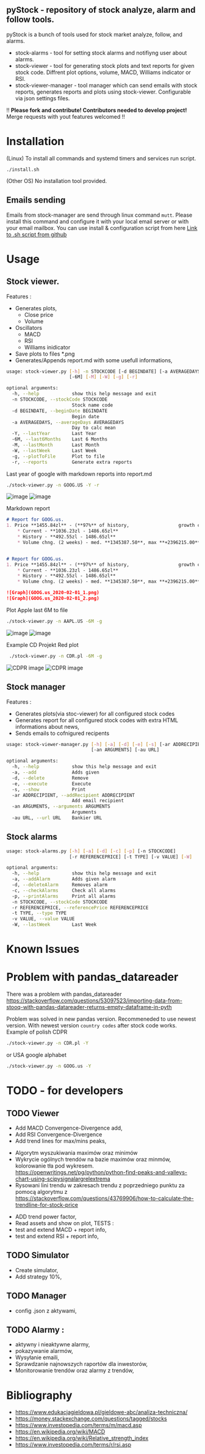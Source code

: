 pyStock - repository of stock analyze, alarm and follow tools.
-------------
pyStock is a bunch of tools used for stock market analyze, follow, and alarms.
* stock-alarms - tool for setting stock alarms and notifiyng user about alarms.
* stock-viewer - tool for generating stock plots and text reports for given stock code. Diffrent plot options, volume, MACD, Williams indicator or RSI.
* stock-viewer-manager - tool manager which can send emails with stock reports, generates reports and plots using stock-viewer. Configurable via json settings files.

!! **Please fork and contribute! Contributors needed to develop project!** Merge requests with yout features welcomed !!

# Installation 
(Linux) To install all commands and systemd timers and services run script.
```
./install.sh
```

(Other OS) No installation tool provided.

## Emails sending

Emails from stock-manager are send through linux command `mutt`. Please install this command and configure it with your local 
email server or with your email mailbox. You can use install & configuration script from here 
[Link to .sh script from github](https://github.com/folkien/scripts/blob/master/packages/ubuntu-packages/ssmtp-gmail.sh)

# Usage

## Stock viewer.

Features :
* Generates plots,
    * Close price
    * Volume
* Oscillators
    * MACD
    * RSI
    * Williams inidicator
* Save plots to files \*.png
* Generates/Appends report.md with some usefull informations,


```bash
usage: stock-viewer.py [-h] -n STOCKCODE [-d BEGINDATE] [-a AVERAGEDAYS] [-Y]
                       [-6M] [-M] [-W] [-g] [-r]

optional arguments:
  -h, --help            show this help message and exit
  -n STOCKCODE, --stockCode STOCKCODE
                        Stock name code
  -d BEGINDATE, --beginDate BEGINDATE
                        Begin date
  -a AVERAGEDAYS, --averageDays AVERAGEDAYS
                        Day to calc mean
  -Y, --lastYear        Last Year
  -6M, --last6Months    Last 6 Months
  -M, --lastMonth       Last Month
  -W, --lastWeek        Last Week
  -g, --plotToFile      Plot to file
  -r, --reports         Generate extra reports
```

Last year of google with markdown reports into report.md
```bash
./stock-viewer.py -n GOOG.US -Y -r
```
![image](doc/GOOG.US_2020-02-01_1.png)
![image](doc/GOOG.US_2020-02-01_2.png)

Markdown report
```markdown
# Report for GOOG.us.
1. Price **1455.84zl** - (**97%** of history,                  growth chance <span style='color:green'>+2%</span>,                  lost chance <span style='color:red'>-66%</span>)
    * Current - **1036.23zl - 1486.65zl**
    * History - **492.55zl - 1486.65zl**
    * Volume chng. (2 weeks) - med. **1345387.50**, max **+2396215.00**, min **-1784644.00**


# Report for GOOG.us.
1. Price **1455.84zl** - (**97%** of history,                  growth chance <span style='color:green'>+2%</span>,                  lost chance <span style='color:red'>-66%</span>)
    * Current - **1036.23zl - 1486.65zl**
    * History - **492.55zl - 1486.65zl**
    * Volume chng. (2 weeks) - med. **1345387.50**, max **+2396215.00**, min **-1784644.00**

![Graph](GOOG.us_2020-02-01_1.png)
![Graph](GOOG.us_2020-02-01_2.png)
```

Plot Apple last 6M to file
```bash
./stock-viewer.py -n AAPL.US -6M -g
```

![image](doc/AAPL.US_2020-02-01_1.png)
![image](doc/AAPL.US_2020-02-01_2.png)

Example CD Projekt Red plot
```bash
 ./stock-viewer.py -n CDR.pl -6M -g
```

![CDPR image](doc/CDR_2020-02-01_1.png)
![CDPR image](doc/CDR_2020-02-01_2.png)


## Stock manager

Features :
* Generates plots(via stoc-viewer) for all configured stock codes
* Generates report for all configured stock codes with extra HTML informations about news,
* Sends emails to cofnigured recipents

```bash
usage: stock-viewer-manager.py [-h] [-a] [-d] [-e] [-s] [-ar ADDRECIPIENT]
                               [-an ARGUMENTS] [-au URL]

optional arguments:
  -h, --help            show this help message and exit
  -a, --add             Adds given
  -d, --delete          Remove
  -e, --execute         Execute
  -s, --show            Print
  -ar ADDRECIPIENT, --addRecipient ADDRECIPIENT
                        Add email recipient
  -an ARGUMENTS, --arguments ARGUMENTS
                        Arguments
  -au URL, --url URL    Bankier URL
```

## Stock alarms

```bash
usage: stock-alarms.py [-h] [-a] [-d] [-c] [-p] [-n STOCKCODE]
                       [-r REFERENCEPRICE] [-t TYPE] [-v VALUE] [-W]

optional arguments:
  -h, --help            show this help message and exit
  -a, --addAlarm        Adds given alarm
  -d, --deleteAlarm     Removes alarm
  -c, --checkAlarms     Check all alarms
  -p, --printAlarms     Print all alarms
  -n STOCKCODE, --stockCode STOCKCODE
  -r REFERENCEPRICE, --referencePrice REFERENCEPRICE
  -t TYPE, --type TYPE
  -v VALUE, --value VALUE
  -W, --lastWeek        Last Week
```


# Known Issues

# Problem with pandas_datareader
There was a problem with pandas_datareader
https://stackoverflow.com/questions/53097523/importing-data-from-stooq-with-pandas-datareader-returns-empty-dataframe-in-pyth

Problem was solved in new pandas version. Recommeneded to use newest version. With newest version `country codes` after stock code works. 
Example of polish CDPR
```bash
./stock-viewer.py -n CDR.pl -Y
```
or USA google alphabet
```bash
./stock-viewer.py -n GOOG.us -Y
```

# TODO - for developers

## TODO Viewer
- Add MACD Convergence-Divergence add,
- Add RSI Convergence-Divergence
- Add trend lines for max/mins peaks,
* Algorytm wyszukiwania maximów oraz minimów
* Wykrycie ogólnych trendów na bazie maximów oraz minmów, kolorowanie tła pod wykresem.
    https://openwritings.net/pg/python/python-find-peaks-and-valleys-chart-using-scipysignalargrelextrema
* Rysowani lini trendu w zakresach trendu z poprzedniego punktu za pomocą algorytmu z 
    https://stackoverflow.com/questions/43769906/how-to-calculate-the-trendline-for-stock-price
- ADD trend power factor,
- Read assets and show on plot,
TESTS :
- test and extend MACD + report info,
- test and extend RSI + report info,

## TODO Simulator
- Create simulator,
- Add strategy 10%,

## TODO Manager
- config .json z aktywami,

## TODO Alarmy : 
- aktywny i nieaktywne alarmy,
- pokazywanie alarmów,
- Wysyłanie emaili,
- Sprawdzanie najnowszych raportów dla inwestorów,
- Monitorowanie trendów oraz alarmy z trendów,

# Bibliography
* https://www.edukacjagieldowa.pl/gieldowe-abc/analiza-techniczna/
* https://money.stackexchange.com/questions/tagged/stocks
* https://www.investopedia.com/terms/m/macd.asp
* https://en.wikipedia.org/wiki/MACD
* https://en.wikipedia.org/wiki/Relative_strength_index
* https://www.investopedia.com/terms/r/rsi.asp
